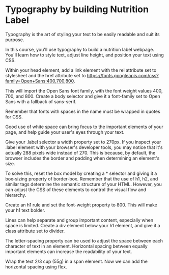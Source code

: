 # Typography by building Nutrition Label

Typography is the art of styling your text to be easily readable and suit its purpose.

In this course, you'll use typography to build a nutrition label webpage. You'll learn how to style text, adjust line height, and position your text using CSS.

Within your head element, add a link element with the rel attribute set to stylesheet and the href attribute set to https://fonts.googleapis.com/css?family=Open+Sans:400,700,800.

This will import the Open Sans font family, with the font weight values 400, 700, and 800.
Create a body selector and give it a font-family set to Open Sans with a fallback of sans-serif.

Remember that fonts with spaces in the name must be wrapped in quotes for CSS.

Good use of white space can bring focus to the important elements of your page, and help guide your user's eyes through your text.

Give your .label selector a width property set to 270px.
If you inspect your .label element with your browser's developer tools, you may notice that it's actually 288 pixels wide instead of 270. This is because, by default, the browser includes the border and padding when determining an element's size.

To solve this, reset the box model by creating a * selector and giving it a box-sizing property of border-box.
Remember that the use of h1, h2, and similar tags determine the semantic structure of your HTML. However, you can adjust the CSS of these elements to control the visual flow and hierarchy.

Create an h1 rule and set the font-weight property to 800. This will make your h1 text bolder.

Lines can help separate and group important content, especially when space is limited.
Create a div element below your h1 element, and give it a class attribute set to divider.

The letter-spacing property can be used to adjust the space between each character of text in an element.
Horizontal spacing between equally important elements can increase the readability of your text.

Wrap the text 2/3 cup (55g) in a span element.
Now we can add the horizontal spacing using flex. 